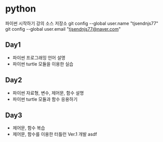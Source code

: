 ﻿# python
파이썬 시작하기 강의 소스 저장소
git config --global user.name "tjsendnjs77"
git config --global user.email "tjsendnjs77@naver.com"

## Day1
- 파이썬 프로그래밍 언어 설명
- 파이썬 turtle 모듈을 이용한 실습

## Day2
- 파이썬 자료형, 변수, 제어문, 함수 설명
- 파이썬 turtle 모듈과 함수 응용하기

## Day3
- 제어문, 함수 복습
- 제어문, 함수를 이용한 터틀런 Ver.1 개발
asdf